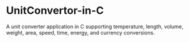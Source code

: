 # UnitConvertor-in-C
A unit converter application in C supporting temperature, length, volume, weight, area, speed, time, energy, and currency conversions.
